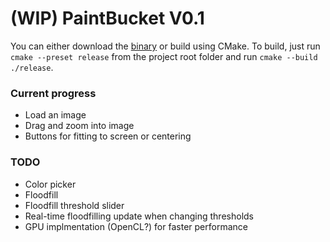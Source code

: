 # (WIP) PaintBucket V0.1

You can either download the [binary](release/runtime/Paint.exe) or build using CMake. To build, just run `cmake --preset release` from the project root folder and run `cmake --build ./release`. 

### Current progress
- Load an image
- Drag and zoom into image
- Buttons for fitting to screen or centering

### TODO
- Color picker
- Floodfill
- Floodfill threshold slider
- Real-time floodfilling update when changing thresholds
- GPU implmentation (OpenCL?) for faster performance
